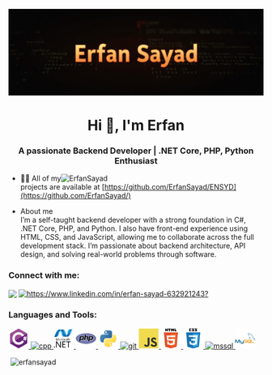 ![logo](https://github.com/ErfanSayad/ErfanSayad/blob/main/HEADER.jpg)


<h1 align="center">Hi 👋, I'm Erfan</h1>
<h3 align="center">A passionate Backend Developer | .NET Core, PHP, Python Enthusiast</h3>
<img align='right' alt='ErfanSayad' width="400" src="https://media0.giphy.com/media/v1.Y2lkPTc5MGI3NjExcGQ5eG9jd243M29uM3lkcHpxd2ZqY2RsdHhpejVra3g5YTdmN3h6dyZlcD12MV9pbnRlcm5hbF9naWZfYnlfaWQmY3Q9Zw/qgQUggAC3Pfv687qPC/giphy.gif">

- 👨‍💻 All of my projects are available at [https://github.com/ErfanSayad/ENSYD](https://github.com/ErfanSayad/)

- About me <br/>
I’m a self-taught backend developer with a strong foundation in C#, .NET Core, PHP, and Python. I also have front-end experience using HTML, CSS, and JavaScript, allowing me to collaborate across the full development stack.
I’m passionate about backend architecture, API design, and solving real-world problems through software.
<h3 align="left">Connect with me:</h3>
<p align="left">
<a href="https://t.me/erfan_sayad?" target="blank"><img align="center" src="https://img.icons8.com/fluency/48/telegram-app.png" alt=" " height="40" width="40" /></a>
<a href="https://linkedin.com/in/https://www.linkedin.com/in/erfan-sayad-632921243?" target="blank"><img align="center" src="https://raw.githubusercontent.com/rahuldkjain/github-profile-readme-generator/master/src/images/icons/Social/linked-in-alt.svg" alt="https://www.linkedin.com/in/erfan-sayad-632921243?" height="30" width="40" /></a>
</p>

<h3 align="left">Languages and Tools:</h3>
<p align="left">
  <a href="https://www.w3schools.com/cs/" target="_blank" rel="noreferrer">
    <img src="https://raw.githubusercontent.com/devicons/devicon/master/icons/csharp/csharp-original.svg" alt="csharp" width="40" height="40"/>
  </a>
  <a href="https://www.w3schools.com/cs/" target="_blank" rel="noreferrer">
    <img src="https://raw.githubusercontent.com/isocpp/logos/64ef037049f87ac74875dbe72695e59118b52186/cpp_logo.svg" alt="cpp" width="40" height="40"/>
  </a>
  <a href="https://dotnet.microsoft.com/" target="_blank" rel="noreferrer">
    <img src="https://raw.githubusercontent.com/devicons/devicon/master/icons/dot-net/dot-net-original-wordmark.svg" alt="dotnet" width="40" height="40"/> 
  </a>
  <a href="https://www.php.net" target="_blank" rel="noreferrer">
    <img src="https://raw.githubusercontent.com/devicons/devicon/master/icons/php/php-original.svg" alt="php" width="40" height="40"/> 
  </a>
  <a href="https://www.python.org" target="_blank" rel="noreferrer">
    <img src="https://raw.githubusercontent.com/devicons/devicon/master/icons/python/python-original.svg" alt="python" width="40" height="40"/>
  </a>
  <a href="https://git-scm.com/" target="_blank" rel="noreferrer">
    <img src="https://www.vectorlogo.zone/logos/git-scm/git-scm-icon.svg" alt="git" width="40" height="40"/>
  </a>
  <a href="https://developer.mozilla.org/en-US/docs/Web/JavaScript" target="_blank" rel="noreferrer"> 
    <img src="https://raw.githubusercontent.com/devicons/devicon/master/icons/javascript/javascript-original.svg" alt="javascript" width="40" height="40"/>
  </a>
  <a href="https://www.w3.org/html/" target="_blank" rel="noreferrer">
    <img src="https://raw.githubusercontent.com/devicons/devicon/master/icons/html5/html5-original-wordmark.svg" alt="html5" width="40" height="40"/> 
  </a>
  <a href="https://www.w3schools.com/css/" target="_blank" rel="noreferrer">
    <img src="https://raw.githubusercontent.com/devicons/devicon/master/icons/css3/css3-original-wordmark.svg" alt="css3" width="40" height="40"/>
  </a>
  <a href="https://www.microsoft.com/en-us/sql-server" target="_blank" rel="noreferrer">
    <img src="https://www.svgrepo.com/show/303229/microsoft-sql-server-logo.svg" alt="mssql" width="40" height="40"/> 
  </a>
  <a href="https://www.mysql.com/" target="_blank" rel="noreferrer">
    <img src="https://raw.githubusercontent.com/devicons/devicon/master/icons/mysql/mysql-original-wordmark.svg" alt="mysql" width="40" height="40"/> 
 </a> 
</p>

<p>&nbsp;<img align="center" src="https://github-readme-stats.vercel.app/api?username=erfansayad&show_icons=true&locale=en" alt="erfansayad" /></p>
